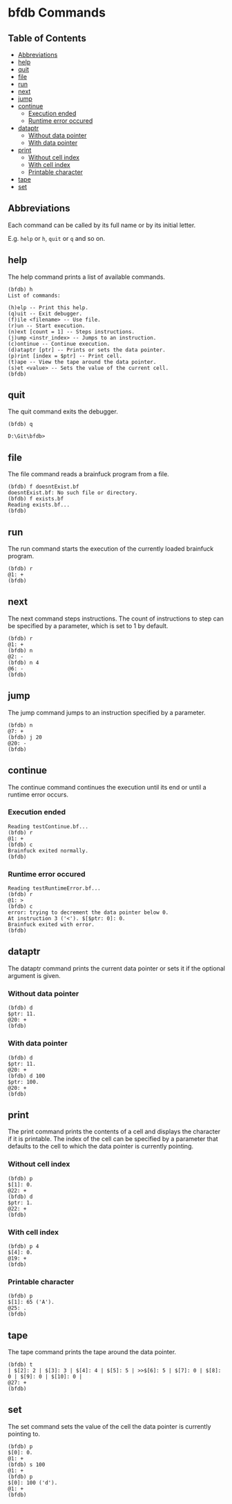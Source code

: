 # bfdb Commands

## Table of Contents

- [Abbreviations](#abbreviations)
- [help](#help)
- [quit](#quit)
- [file](#file)
- [run](#run)
- [next](#next)
- [jump](#jump)
- [continue](#continue)
    - [Execution ended](#execution-ended)
    - [Runtime error occured](#runtime-error-occured)
- [dataptr](#dataptr)
    - [Without data pointer](#without-data-pointer)
    - [With data pointer](#with-data-pointer)
- [print](#print)
    - [Without cell index](#without-cell-index)
    - [With cell index](#with-cell-index)
    - [Printable character](#printable-character)
- [tape](#tape)
- [set](#set)

## Abbreviations

Each command can be called by its full name or by its initial letter.

E.g. `help` or `h`, `quit` or `q` and so on.

## help

The help command prints a list of available commands.

```console
(bfdb) h
List of commands:

(h)elp -- Print this help.
(q)uit -- Exit debugger.
(f)ile <filename> -- Use file.
(r)un -- Start execution.
(n)ext [count = 1] -- Steps instructions.
(j)ump <instr_index> -- Jumps to an instruction.
(c)ontinue -- Continue execution.
(d)ataptr [ptr] -- Prints or sets the data pointer.
(p)rint [index = $ptr] -- Print cell.
(t)ape -- View the tape around the data pointer.
(s)et <value> -- Sets the value of the current cell.
(bfdb)
```

## quit

The quit command exits the debugger.

```console
(bfdb) q

D:\Git\bfdb>
```

## file

The file command reads a brainfuck program from a file.

```console
(bfdb) f doesntExist.bf
doesntExist.bf: No such file or directory.
(bfdb) f exists.bf
Reading exists.bf...
(bfdb)
```

## run

The run command starts the execution of the currently loaded brainfuck program.

```console
(bfdb) r
@1: +
(bfdb)
```

## next

The next command steps instructions.
The count of instructions to step can be specified by a parameter, which is set to 1 by default.

```console
(bfdb) r
@1: +
(bfdb) n
@2: -
(bfdb) n 4
@6: -
(bfdb)
```

## jump

The jump command jumps to an instruction specified by a parameter.

```console
(bfdb) n
@7: +
(bfdb) j 20
@20: -
(bfdb)
```

## continue

The continue command continues the execution until its end or until a runtime error occurs.

### Execution ended

```console
Reading testContinue.bf...
(bfdb) r
@1: +
(bfdb) c
Brainfuck exited normally.
(bfdb)
```

### Runtime error occured

```console
Reading testRuntimeError.bf...
(bfdb) r
@1: >
(bfdb) c
error: trying to decrement the data pointer below 0.
At instruction 3 ('<'). $[$ptr: 0]: 0.
Brainfuck exited with error.
(bfdb)
```

## dataptr

The dataptr command prints the current data pointer or sets it if the optional argument is given.

### Without data pointer

```console
(bfdb) d
$ptr: 11.
@20: +
(bfdb)
```

### With data pointer

```console
(bfdb) d
$ptr: 11.
@20: +
(bfdb) d 100
$ptr: 100.
@20: +
(bfdb)
```

## print

The print command prints the contents of a cell and displays the character if it is printable.
The index of the cell can be specified by a parameter that defaults to the cell to which the data pointer is currently pointing.

### Without cell index

```console
(bfdb) p
$[1]: 0.
@22: +
(bfdb) d
$ptr: 1.
@22: +
(bfdb)
```

### With cell index

```console
(bfdb) p 4
$[4]: 0.
@19: +
(bfdb)
```

### Printable character

```console
(bfdb) p
$[1]: 65 ('A').
@25: .
(bfdb)
```

## tape

The tape command prints the tape around the data pointer.

```console
(bfdb) t
| $[2]: 2 | $[3]: 3 | $[4]: 4 | $[5]: 5 | >>$[6]: 5 | $[7]: 0 | $[8]: 0 | $[9]: 0 | $[10]: 0 |
@27: +
(bfdb)
```

## set

The set command sets the value of the cell the data pointer is currently pointing to.

```console
(bfdb) p
$[0]: 0.
@1: +
(bfdb) s 100
@1: +
(bfdb) p
$[0]: 100 ('d').
@1: +
(bfdb)
```